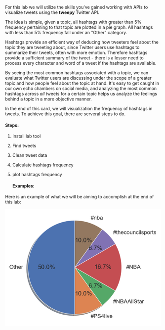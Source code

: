 <!--title={Introduction}-->

For this lab we will utilize the skills you've gained working with APIs to visualize tweets using the **tweepy** Twitter API.

The idea is simple, given a topic, all hashtags with greater than 5% frequency pertaining to that topic are plotted in a pie graph. All hashtags with less than 5% frequency fall under an "Other" category.

Hashtags provide an efficient way of deducing how tweeters feel about the topic they are tweeting about, since Twitter users use hashtags to summarize their tweets, often with more emotion. Therefore hashtags provide a sufficient summary of the tweet - there is a lesser need to process every character and word of a tweet if the hashtags are available. 

By seeing the most common hashtags associated with a topic, we can evaluate what Twitter users are discussing under the scope of a greater topic and how people feel about the topic at hand. It's easy to get caught in our own echo chambers on social media, and analyzing the most common hashtags across *all* tweets for a certain topic helps us analyze the feelings behind a topic in a more objective manner. 

In the end of this card, we will visualization the frequency of hashtags in tweets. To achieve this goal, there are serveral steps to do.

#### Steps:

1. Install lab tool

2. Find tweets

3. Clean tweet data

4. Calculate hashtags frequency

5. plot hashtags frequency

   #### Examples:

Here is an example of what we will be aiming to accomplish at the end of this lab:

![](./images/pieplot.png)

